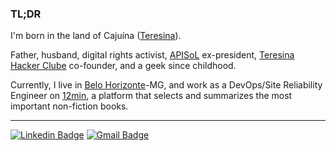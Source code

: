 ### TL;DR

I'm born in the land of Cajuína ([Teresina](https://pt.wikipedia.org/wiki/Teresina)).

Father, husband, digital rights activist, [APISoL](https://github.com/apisol) ex-president, [Teresina Hacker Clube](https://github.com/teresinahc) co-founder, and a geek since childhood.

Currently, I live in [Belo Horizonte](https://pt.wikipedia.org/wiki/Belo_Horizonte)-MG, and work as a DevOps/Site Reliability Engineer on [12min](https://github.com/12min), a platform that selects and summarizes the most important non-fiction books.
 
 ----

[![Linkedin Badge](https://img.shields.io/badge/-olucasmac-blue?style=flat-square&logo=Linkedin&logoColor=white)](https://www.linkedin.com/in/olucasmac/)
[![Gmail Badge](https://img.shields.io/badge/-Email-c14438?style=flat-square&logo=Gmail&logoColor=white)](mailto:me@lucasmac.com)
